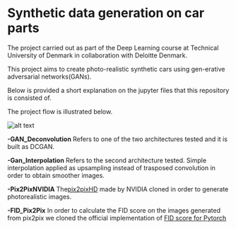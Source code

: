 # Synthetic data generation on car parts
The project carried out as part of the Deep Learning course at Technical University of Denmark in collaboration
with Deloitte Denmark.

This project aims to create photo-realistic synthetic cars using gen-erative adversarial networks(GANs).

Below is provided a short explanation on the jupyter files that this repository is consisted of.

The project flow is illustrated below.

![alt text](https://github.com/georgezefko/car-part-segmentation/blob/main/workflow.png?raw=true)

**-GAN_Deconvolution**
Refers to one of the two architectures tested and it is built as DCGAN. 

**-Gan_Interpolation**
Refers to the second architecture tested. Simple interpolation applied as upsampling instead of trasposed convolution
in order to obtain smoother images.

**-Pix2PixNVIDIA**
The[pix2pixHD](https://github.com/NVIDIA/pix2pixHD)  made by NVIDIA cloned in order to generate photorealistic images. 

**-FID_Pix2Pix**
In order to calculate the FID score on the images generated from pix2pix we cloned the official implementation of [FID score for Pytorch](https://github.com/mseitzer/pytorch-fid)

